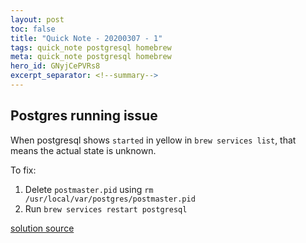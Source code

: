 ```yaml
--- 
layout: post 
toc: false 
title: "Quick Note - 20200307 - 1"
tags: quick_note postgresql homebrew 
meta: quick_note postgresql homebrew 
hero_id: GNyjCePVRs8
excerpt_separator: <!--summary-->
---
```


## Postgres running issue 

When postgresql shows `started` in yellow in `brew services list`, that means the actual state is unknown. 

To fix:

1. Delete `postmaster.pid` using `rm /usr/local/var/postgres/postmaster.pid`
2. Run `brew services restart postgresql`


[solution source](https://stackoverflow.com/a/55798920/1632)

<!--summary-->